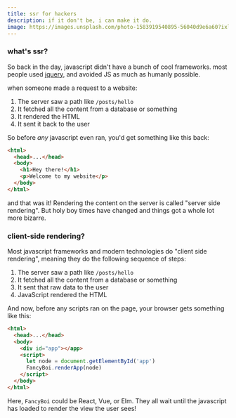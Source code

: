 ```yaml
---
title: ssr for hackers
description: if it don't be, i can make it do.
image: https://images.unsplash.com/photo-1583919540895-56040d9e6a60?ixlib=rb-1.2.1&ixid=eyJhcHBfaWQiOjEyMDd9&auto=format&fit=crop&w=800&q=60
---
```


### what's ssr?

So back in the day, javascript didn't have a bunch of cool frameworks. most people used [jquery](https://jquery.com/),
and avoided JS as much as humanly possible.

when someone made a request to a website:

1. The server saw a path like `/posts/hello`
1. It fetched all the content from a database or something
1. It rendered the HTML
1. It sent it back to the user

So before *any* javascript even ran, you'd get something like this back:

```html
<html>
  <head>...</head>
  <body>
    <h1>Hey there!</h1>
    <p>Welcome to my website</p>
  </body>
</html>
```

and that was it! Rendering the content on the server is called "server side rendering".
But holy boy times have changed and things got a whole lot more bizarre.

### client-side rendering?

Most javascript frameworks and modern technologies do "client side rendering", meaning they
do the following sequence of steps:


1. The server saw a path like `/posts/hello`
1. It fetched all the content from a database or something
1. It sent that raw data to the user
1. JavaScript rendered the HTML

And now, before any scripts ran on the page, your browser gets something like this:

```html
<html>
  <head>...</head>
  <body>
    <div id="app"></app>
    <script>
      let node = document.getElementById('app')
      FancyBoi.renderApp(node)
    </script>
  </body>
</html>
```

Here, `FancyBoi` could be React, Vue, or Elm. They all wait until the javascript has loaded to render the view the user sees!
